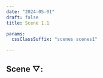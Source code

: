 ```yaml
---
date: "2024-05-01"
draft: false
title: Scene 1.1

params:
  cssClassSuffix: "scenes scenes1"

---
```


<h2 class="green">Scene &#9661;:</h2>

<div id="container3D"></div>
<canvas id="c" style="width: 100%; height: 100%; display: block;"></canvas>
<script src="/js/gltf.js" type="module"></script>

<h3>Soccer shoes</h3>
<img src="/../images/1_shoes_texture.jpg">

<p>This image reveals a pair of objects used to protect the feet. Shoes. They are blue, intense and bright. Accumulation of imprinted symbols that indicate a certain mode of life of a civilization. Its shapes and contours seem to serve a specific type of movement. Soccer shoes. Owned by a boy, whose mother carries those shoes. This boy has a sister. She does not use similar shoes. The mother cares for both, and this is a lot of what she does. She makes sure they have food, rest and protected feet.</p>
<div class="sceneNav">
         <h4><span class="blue">&#9661;</span> &#9661; &#9661; &#9661; &#9661; &#9661;</h4>
      <h4 class="green"><a class="hidden">&#8678;</a> <a href="/scenes/scenes1_2">&#8680;</a></h4>
      <h4>&#8681;</h4>
      <p class="green">Scene &#9737;</p>
      <p class="green">Scene &#9508;</p>
      <p class="green">The end</p>
</div>

